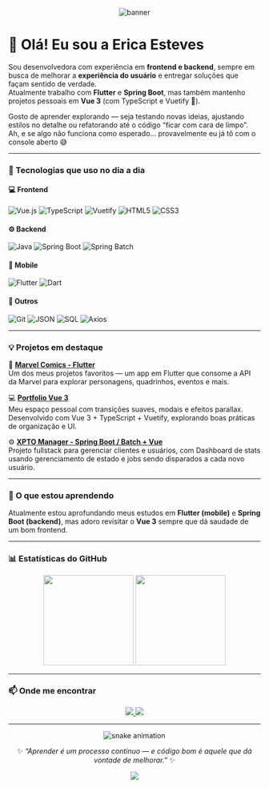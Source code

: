 <!-- Banner -->
<p align="center">
  <img src="https://capsule-render.vercel.app/api?type=waving&color=0:7B2FF7,100:2B86C5&height=200&section=header&text=Erica%20Esteves&fontSize=40&fontColor=ffffff&animation=fadeIn&fontAlignY=35" alt="banner" />
</p>

<!-- Apresentação -->
# 👋 Olá! Eu sou a Erica Esteves  

Sou desenvolvedora com experiência em **frontend e backend**, sempre em busca de melhorar a **experiência do usuário** e entregar soluções que façam sentido de verdade.  
Atualmente trabalho com **Flutter** e **Spring Boot**, mas também mantenho projetos pessoais em **Vue 3** (com TypeScript e Vuetify 💚).

Gosto de aprender explorando — seja testando novas ideias, ajustando estilos no detalhe ou refatorando até o código “ficar com cara de limpo”.  
Ah, e se algo não funciona como esperado... provavelmente eu já tô com o console aberto 😅  

---

### 🚀 Tecnologias que uso no dia a dia

#### 💻 Frontend
![Vue.js](https://img.shields.io/badge/Vue.js-35495E?style=for-the-badge&logo=vuedotjs&logoColor=4FC08D)
![TypeScript](https://img.shields.io/badge/TypeScript-007ACC?style=for-the-badge&logo=typescript&logoColor=white)
![Vuetify](https://img.shields.io/badge/Vuetify-1867C0?style=for-the-badge&logo=vuetify&logoColor=white)
![HTML5](https://img.shields.io/badge/HTML5-E34F26?style=for-the-badge&logo=html5&logoColor=white)
![CSS3](https://img.shields.io/badge/CSS3-1572B6?style=for-the-badge&logo=css3&logoColor=white)

#### ⚙️ Backend
![Java](https://img.shields.io/badge/Java-ED8B00?style=for-the-badge&logo=openjdk&logoColor=white)
![Spring Boot](https://img.shields.io/badge/Spring_Boot-6DB33F?style=for-the-badge&logo=springboot&logoColor=white)
![Spring Batch](https://img.shields.io/badge/Spring_Batch-6DB33F?style=for-the-badge&logo=spring&logoColor=white)

#### 📱 Mobile
![Flutter](https://img.shields.io/badge/Flutter-02569B?style=for-the-badge&logo=flutter&logoColor=white)
![Dart](https://img.shields.io/badge/Dart-0175C2?style=for-the-badge&logo=dart&logoColor=white)

#### 🧰 Outros
![Git](https://img.shields.io/badge/Git-F05033?style=for-the-badge&logo=git&logoColor=white)
![JSON](https://img.shields.io/badge/JSON-000000?style=for-the-badge&logo=json&logoColor=white)
![SQL](https://img.shields.io/badge/SQL-4479A1?style=for-the-badge&logo=database&logoColor=white)
![Axios](https://img.shields.io/badge/Axios-5A29E4?style=for-the-badge&logo=axios&logoColor=white)

---

### 💡 Projetos em destaque
🦸 **[Marvel Comics - Flutter](https://github.com/erizoka/marvel-comics-api)**  
Um dos meus projetos favoritos — um app em Flutter que consome a API da Marvel para explorar personagens, quadrinhos, eventos e mais.  

💻 **[Portfolio Vue 3](https://erizoka.github.io/myPortfolio)**  
Meu espaço pessoal com transições suaves, modais e efeitos parallax. Desenvolvido com Vue 3 + TypeScript + Vuetify, explorando boas práticas de organização e UI.  

⚙️ **[XPTO Manager - Spring Boot / Batch + Vue](https://github.com/erizoka/xpto-manager)**  
Projeto fullstack para gerenciar clientes e usuários, com Dashboard de stats usando gerenciamento de estado e jobs sendo disparados a cada novo usuário.

---

### 🌱 O que estou aprendendo
Atualmente estou aprofundando meus estudos em **Flutter (mobile)** e **Spring Boot (backend)**, mas adoro revisitar o **Vue 3** sempre que dá saudade de um bom frontend.  

---

### 📊 Estatísticas do GitHub
<p align="center">
  <img height="180em" src="https://github-readme-stats.vercel.app/api?username=erizoka&show_icons=true&theme=tokyonight&include_all_commits=true&count_private=true" />
  <img height="180em" src="https://github-readme-stats.vercel.app/api/top-langs/?username=erizoka&layout=compact&langs_count=7&theme=tokyonight" />
</p>

---

### 📫 Onde me encontrar
<p align="center">
  <a href="https://www.linkedin.com/in/erica-esteves-de-freitas/">
    <img src="https://img.shields.io/badge/LinkedIn-0077B5?style=for-the-badge&logo=linkedin&logoColor=white"/>
  </a>
  <a href="https://github.com/erizoka">
    <img src="https://img.shields.io/badge/GitHub-181717?style=for-the-badge&logo=github&logoColor=white"/>
  </a>
</p>

---

<p align="center">
  <img src="https://github.com/erizoka/erizoka/blob/output/github-contribution-grid-snake.svg" alt="snake animation" />
</p>

<p align="center">
  ✨ <i>“Aprender é um processo contínuo — e código bom é aquele que dá vontade de melhorar.”</i> ✨
</p>

<!-- Rodapé -->
<p align="center">
  <img src="https://capsule-render.vercel.app/api?type=waving&color=0:2B86C5,100:7B2FF7&height=120&section=footer"/>
</p>

